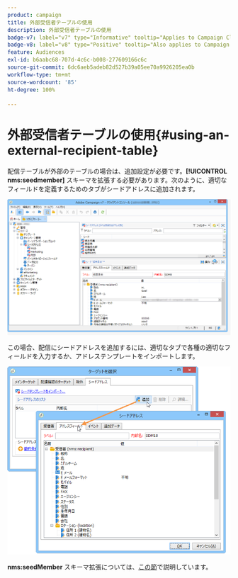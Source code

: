 ```yaml
---
product: campaign
title: 外部受信者テーブルの使用
description: 外部受信者テーブルの使用
badge-v7: label="v7" type="Informative" tooltip="Applies to Campaign Classic v7"
badge-v8: label="v8" type="Positive" tooltip="Also applies to Campaign v8"
feature: Audiences
exl-id: b6aabc68-707d-4c6c-b008-277609166c6c
source-git-commit: 6dc6aeb5adeb82d527b39a05ee70a9926205ea0b
workflow-type: tm+mt
source-wordcount: '85'
ht-degree: 100%

---
```


# 外部受信者テーブルの使用{#using-an-external-recipient-table}



配信テーブルが外部のテーブルの場合は、追加設定が必要です。**[!UICONTROL nms:seedmember]** スキーマを拡張する必要があります。次のように、適切なフィールドを定義するためのタブがシードアドレスに追加されます。

![](assets/s_ncs_user_seedlist_new_tab.png)

この場合、配信にシードアドレスを追加するには、適切なタブで各種の適切なフィールドを入力するか、アドレステンプレートをインポートします。

![](assets/s_ncs_user_seedlist_add_new_tab.png)

**nms:seedMember** スキーマ拡張については、[この節](../../configuration/using/seed-addresses.md)で説明しています。
